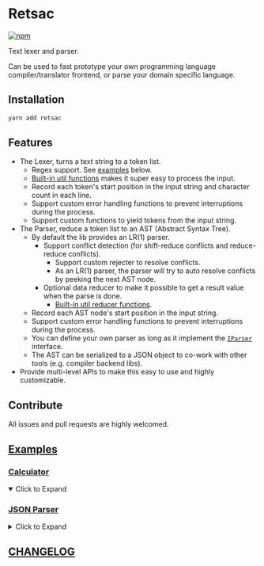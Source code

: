 # Retsac

[![npm](https://img.shields.io/npm/v/retsac?color=green&style=flat-square)](https://www.npmjs.com/package/retsac)

Text lexer and parser.

Can be used to fast prototype your own programming language compiler/translator frontend, or parse your domain specific language.

## Installation

```bash
yarn add retsac
```

## Features

- The Lexer, turns a text string to a token list.
  - Regex support. See [examples](https://github.com/DiscreteTom/retsac/tree/main/example) below.
  - [Built-in util functions](https://github.com/DiscreteTom/retsac/blob/main/src/lexer/utils.ts) makes it super easy to process the input.
  - Record each token's start position in the input string and character count in each line.
  - Support custom error handling functions to prevent interruptions during the process.
  - Support custom functions to yield tokens from the input string.
- The Parser, reduce a token list to an AST (Abstract Syntax Tree).
  - By default the lib provides an LR(1) parser.
    - Support conflict detection (for shift-reduce conflicts and reduce-reduce conflicts).
      - Support custom rejecter to resolve conflicts.
      - As an LR(1) parser, the parser will try to auto resolve conflicts by peeking the next AST node.
    - Optional data reducer to make it possible to get a result value when the parse is done.
      - [Built-in util reducer functions](https://github.com/DiscreteTom/retsac/blob/main/src/parser/LR/reducer.ts).
  - Record each AST node's start position in the input string.
  - Support custom error handling functions to prevent interruptions during the process.
  - You can define your own parser as long as it implement the [`IParser`](https://github.com/DiscreteTom/retsac/blob/main/src/parser/model.ts) interface.
  - The AST can be serialized to a JSON object to co-work with other tools (e.g. compiler backend libs).
- Provide multi-level APIs to make this easy to use and highly customizable.

## Contribute

All issues and pull requests are highly welcomed.

## [Examples](https://github.com/DiscreteTom/retsac/tree/main/example)

### [Calculator](https://github.com/DiscreteTom/retsac/blob/main/example/calculator/core.ts)

<details open>
<summary>Click to Expand</summary>
<include path="./example/calculator/core.ts" from="3" to="41" />
</details>

### [JSON Parser](https://github.com/DiscreteTom/retsac/blob/main/example/json.ts)

<details>
<summary>Click to Expand</summary>
<include path="./example/json.ts" from="3" to="80" />
<include path="./example/json.ts" from="3" to="80" />
</details>

## [CHANGELOG](https://github.com/DiscreteTom/retsac/blob/main/CHANGELOG.md)
